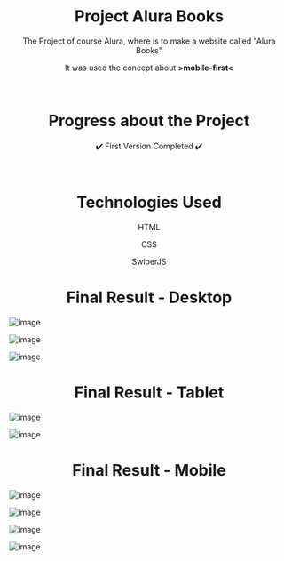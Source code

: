 <h1 align="center"> Project Alura Books </h1>

<p align="center"> The Project of course Alura, where is to make a website called "Alura Books" </p>
<p align="center"> It was used the concept about <b>>mobile-first<</b> </p>

<br>

<h1 align="center"> Progress about the Project </h1>

<p align="center"> ✔️ First Version Completed ✔️ </p>

<br>

<h1 align="center"> Technologies Used </h1>

<p align="center"> HTML </p>
<p align="center"> CSS </p>
<p align="center"> SwiperJS </p>

<h1 align="center"> Final Result - Desktop </h1>

![image](https://user-images.githubusercontent.com/75745796/188938434-301e0b3f-e388-4bd6-895b-54c8c1266abd.png)

![image](https://user-images.githubusercontent.com/75745796/188939832-7ec43606-fbbb-4aad-806f-3077bcadfa08.png)

![image](https://user-images.githubusercontent.com/75745796/188938522-31ee6508-947c-4321-98d8-40f3aac60928.png)

<h1 align="center"> Final Result - Tablet </h1>

![image](https://user-images.githubusercontent.com/75745796/188939252-760dcbe1-454b-4ce0-8fe4-9d5099e38d26.png)

![image](https://user-images.githubusercontent.com/75745796/188939644-74b0751e-8210-4bc1-83dd-a716d6ffad04.png)


<h1 align="center"> Final Result - Mobile </h1>

![image](https://user-images.githubusercontent.com/75745796/188939356-31f4489f-37d4-4478-97e0-72d4facd0821.png)

![image](https://user-images.githubusercontent.com/75745796/188939553-0018645a-8300-4ad0-a9e2-172c3f216c90.png)

![image](https://user-images.githubusercontent.com/75745796/188939398-89ba63c2-cadf-44dd-8290-7f1891a28b22.png)

![image](https://user-images.githubusercontent.com/75745796/188939478-08885ef9-e3be-4f04-bbe8-1304878627f2.png)
